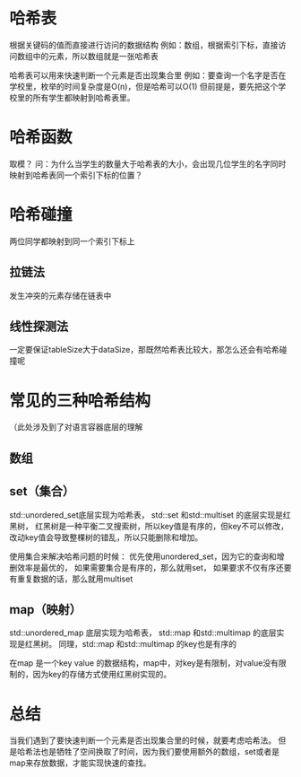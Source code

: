# 哈希表
根据关键码的值而直接进行访问的数据结构
例如：数组，根据索引下标，直接访问数组中的元素，所以数组就是一张哈希表

哈希表可以用来快速判断一个元素是否出现集合里
例如：要查询一个名字是否在学校里，枚举的时间复杂度是O(n)，但是哈希可以O(1)
但前提是，要先把这个学校里的所有学生都映射到哈希表里。

# 哈希函数
取模？
问：为什么当学生的数量大于哈希表的大小，会出现几位学生的名字同时映射到哈希表同一个索引下标的位置？

# 哈希碰撞
两位同学都映射到同一个索引下标上
## 拉链法
发生冲突的元素存储在链表中
## 线性探测法
一定要保证tableSize大于dataSize，那既然哈希表比较大，那怎么还会有哈希碰撞呢

# 常见的三种哈希结构
（此处涉及到了对语言容器底层的理解
## 数组
## set（集合）
std::unordered_set底层实现为哈希表，
std::set 和std::multiset 的底层实现是红黑树，
红黑树是一种平衡二叉搜索树，所以key值是有序的，但key不可以修改，改动key值会导致整棵树的错乱，所以只能删除和增加。

使用集合来解决哈希问题的时候：
优先使用unordered_set，因为它的查询和增删效率是最优的，
如果需要集合是有序的，那么就用set，
如果要求不仅有序还要有重复数据的话，那么就用multiset

## map（映射）
std::unordered_map 底层实现为哈希表，
std::map 和std::multimap 的底层实现是红黑树。
同理，std::map 和std::multimap 的key也是有序的

在map 是一个key value 的数据结构，map中，对key是有限制，对value没有限制的，因为key的存储方式使用红黑树实现的。

# 总结
当我们遇到了要快速判断一个元素是否出现集合里的时候，就要考虑哈希法。
但是哈希法也是牺牲了空间换取了时间，因为我们要使用额外的数组，set或者是map来存放数据，才能实现快速的查找。





